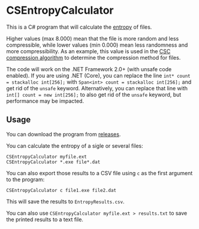 # CSEntropyCalculator
This is a C# program that will calculate the [entropy](https://en.wikipedia.org/wiki/Entropy_(information_theory)) of files.

Higher values (max 8.000) mean that the file is more random and less compressible, while lower values (min 0.000) mean less randomness and more compressibility.
As an example, this value is used in the [CSC compression algorithm](https://github.com/fusiyuan2010/CSC/blob/master/src/libcsc/csc_analyzer.cpp) to determine the compression method for files.

The code will work on the .NET Framework 2.0+ (with unsafe code enabled). If you are using .NET (Core), you can replace the line `int* count = stackalloc int[256];` with `Span<int> count = stackalloc int[256];` and get rid of the `unsafe` keyword. Alternatively, you can replace that line with `int[] count = new int[256];` to also get rid of the `unsafe` keyword, but performance may be impacted.

## Usage
You can download the program from [releases](https://github.com/klimatr26/CSEntropyCalculator/releases).

You can calculate the entropy of a sigle or several files:

    CSEntropyCalculator myfile.ext
    CSEntropyCalculator *.exe file*.dat

You can also export those results to a CSV file using `c` as the first argument to the program:

    CSEntropyCalculator c file1.exe file2.dat

This will save the results to `EntropyResults.csv`.

You can also use `CSEntropyCalculator myfile.ext > results.txt` to save the printed results to a text file.
